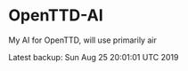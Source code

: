 # OpenTTD-AI
My AI for OpenTTD, will use primarily air

Latest backup: Sun Aug 25 20:01:01 UTC 2019
